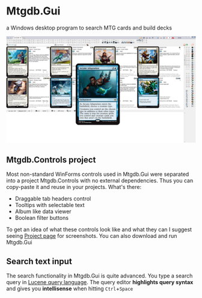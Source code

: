 # Mtgdb.Gui
a Windows desktop program to search MTG cards and build decks

[![Mtgdb.Gui user interface](https://github.com/NikolayXHD/Mtgdb/blob/master/output/help/img/Ixalan.jpg?raw=true)](https://github.com/NikolayXHD/Mtgdb/blob/master/output/help/img/Ixalan.jpg?raw=true)

## Mtgdb.Controls project
Most non-standard WinForms controls used in Mtgdb.Gui were separated into a
project Mtgdb.Controls with no external dependencies. Thus you can copy-paste
it and reuse in your projects. What's there:

* Draggable tab headers control
* Tooltips with selectable text
* Album like data viewer
* Boolean filter buttons

To get an idea of what these controls look like and what they can I suggest
seeing [Project page](https://www.slightlymagic.net/forum/viewtopic.php?f=15&t=19298&p=204067#p204067)
for screenshots. You can also download and run Mtgdb.Gui

## Search text input
The search functionality in Mtgdb.Gui is quite advanced.
You type a search query in [Lucene query language](https://lucene.apache.org/core/2_9_4/queryparsersyntax.html).
The query editor **highlights query syntax** and gives you **intellisense** when hitting `Ctrl`+`Space`

